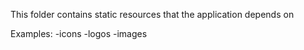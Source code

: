 This folder contains static resources that the application depends on

Examples:
-icons
-logos
-images